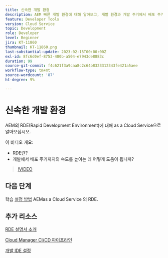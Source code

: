 ```yaml
---
title: 신속한 개발 환경
description: AEM 빠른 개발 환경에 대해 알아보고, 개발 환경과 개발 주기에서 배포 주기까지 개발 속도를 높이는 데 어떻게 도움이 되는지 알아봅니다.
feature: Developer Tools
version: Cloud Service
topic: Development
role: Developer
level: Beginner
jira: KT-11860
thumbnail: KT-11860.png
last-substantial-update: 2023-02-15T00:00:00Z
exl-id: 8fc6d0ef-8753-480b-a504-e7943de8883c
duration: 99
source-git-commit: f4c621f3a9caa8c2c64b8323312343fe421a5aee
workflow-type: tm+mt
source-wordcount: '87'
ht-degree: 9%

---
```


# 신속한 개발 환경

AEM의 RDE(Rapid Development Environment)에 대해 as a Cloud Service으로 알아보십시오.

이 비디오 개요:

- RDE란?
- 개발에서 배포 주기까지의 속도를 높이는 데 어떻게 도움이 됩니까?

>[!VIDEO](https://video.tv.adobe.com/v/3414128?quality=12&learn=on)

## 다음 단계

학습 [설정 방법](./how-to-setup.md) AEMas a Cloud Service 의 RDE.

## 추가 리소스

[RDE 설명서 소개](https://experienceleague.adobe.com/docs/experience-manager-cloud-service/content/implementing/developing/rapid-development-environments.html#introduction)

[Cloud Manager CI/CD 파이프라인](https://experienceleague.adobe.com/docs/experience-manager-cloud-service/content/implementing/using-cloud-manager/cicd-pipelines/introduction-ci-cd-pipelines.html)

[개발 IDE 설정](https://experienceleague.adobe.com/docs/experience-manager-learn/cloud-service/local-development-environment-set-up/development-tools.html)
